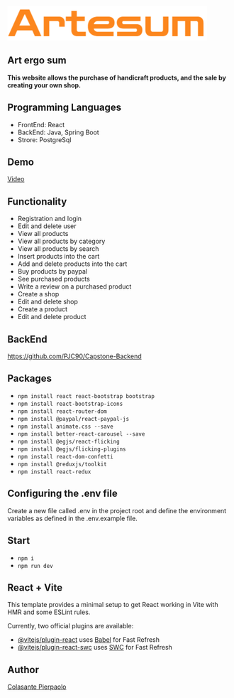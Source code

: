 <img src="/public/artesum-orange.png">

## Art ergo sum

**This website allows the purchase of handicraft products, and the sale by creating your own shop.**

## Programming Languages

- FrontEnd: React
- BackEnd: Java, Spring Boot
- Strore: PostgreSql

## Demo

[Video](https://drive.google.com/file/d/1UVcbPHPWxHO46mwvxPkcxqX_fFtuRXU2/view?usp=drive_link)

## Functionality

- Registration and login
- Edit and delete user
- View all products
- View all products by category
- View all products by search
- Insert products into the cart
- Add and delete products into the cart
- Buy products by paypal
- See purchased products
- Write a review on a purchased product
- Create a shop
- Edit and delete shop
- Create a product
- Edit and delete product

## BackEnd

https://github.com/PJC90/Capstone-Backend

## Packages

- `npm install react react-bootstrap bootstrap`
- `npm install react-bootstrap-icons`
- `npm install react-router-dom`
- `npm install @paypal/react-paypal-js`
- `npm install animate.css --save`
- `npm install better-react-carousel --save`
- `npm install @egjs/react-flicking`
- `npm install @egjs/flicking-plugins`
- `npm install react-dom-confetti`
- `npm install @reduxjs/toolkit`
- `npm install react-redux`

## Configuring the .env file

Create a new file called .env in the project root and define the environment variables as defined in the .env.example file.

## Start

- `npm i`
- `npm run dev`

## React + Vite

This template provides a minimal setup to get React working in Vite with HMR and some ESLint rules.

Currently, two official plugins are available:

- [@vitejs/plugin-react](https://github.com/vitejs/vite-plugin-react/blob/main/packages/plugin-react/README.md) uses [Babel](https://babeljs.io/) for Fast Refresh
- [@vitejs/plugin-react-swc](https://github.com/vitejs/vite-plugin-react-swc) uses [SWC](https://swc.rs/) for Fast Refresh

## Author

[Colasante Pierpaolo](https://linkedin.com/in/pierpaolo-colasante-developer)
